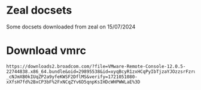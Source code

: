 # Zeal docsets
Some docsets downloaded from zeal on 15/07/2024

# Download vmrc
````
https://downloads2.broadcom.com/?file=VMware-Remote-Console-12.0.5-22744838.x86_64.bundle&oid=29895538&id=xyqBcyR1zxHCqPyIbTjzaYJOzzsrFzru7OUcpiWMrd_GrdFf8rc5H-_cNJmXB0kIUqZP2a9yfeKWSF2DflMS&verify=1721051080-xXfsH7fd%2BxCP3bF%2FxNCqZYv6D5qnpKsIHDcWHPWWLaE%3D
````
